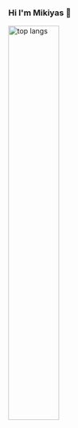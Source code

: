 ### Hi I'm Mikiyas 👋

<img alt="top langs" align ="left" width ="45%" src= "https://github-readme-stats.vercel.app/api/top-langs/?username=zemike47&layout=compact&theme=transparent"/>
